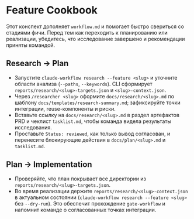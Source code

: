 # Feature Cookbook

Этот конспект дополняет `workflow.md` и помогает быстро свериться со стадиями
фичи. Перед тем как переходить к планированию или реализации, убедитесь, что
исследование завершено и рекомендации приняты командой.

## Research → Plan
- Запустите `claude-workflow research --feature <slug>` и уточните области
  анализа (`--paths`, `--keywords`). CLI сформирует `reports/research/<slug>-targets.json`
  и `<slug>-context.json`.
- Через `/researcher <slug>` оформите `docs/research/<slug>.md` по шаблону
  `docs/templates/research-summary.md`; зафиксируйте точки интеграции,
  reuse-компоненты и риски.
- Вставьте ссылку на `docs/research/<slug>.md` в раздел артефактов PRD и
  чеклист `tasklist.md`, чтобы команда видела результаты исследования.
- Проставьте `Status: reviewed`, как только вывод согласован, и перенесите
  блокирующие действия в `docs/plan/<slug>.md` и `tasklist.md`.

## Plan → Implementation
- Проверяйте, что план покрывает все директории из `reports/research/<slug>-targets.json`.
- Во время реализации держите `reports/research/<slug>-context.json` в актуальном
  состоянии (`claude-workflow research --feature <slug>` без `--dry-run`). Это
  обеспечит прохождение `gate-workflow` и напомнит команде о согласованных
  точках интеграции.
